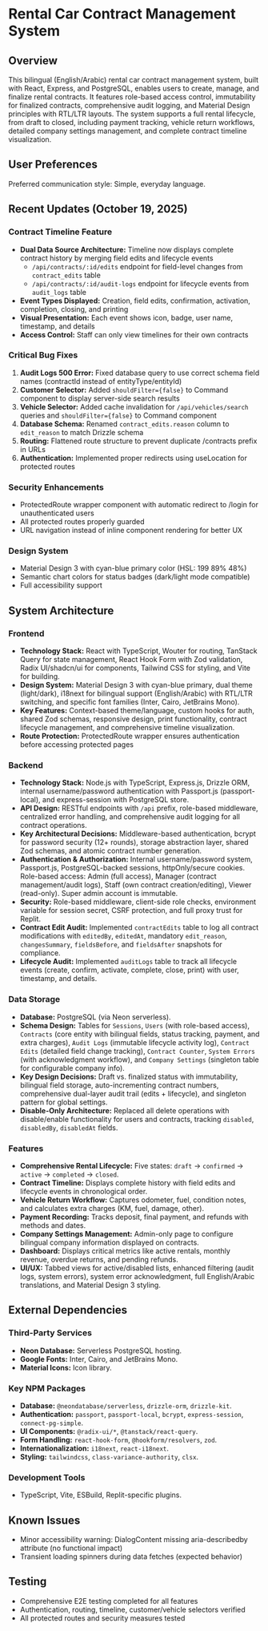 # Rental Car Contract Management System

## Overview
This bilingual (English/Arabic) rental car contract management system, built with React, Express, and PostgreSQL, enables users to create, manage, and finalize rental contracts. It features role-based access control, immutability for finalized contracts, comprehensive audit logging, and Material Design principles with RTL/LTR layouts. The system supports a full rental lifecycle, from draft to closed, including payment tracking, vehicle return workflows, detailed company settings management, and complete contract timeline visualization.

## User Preferences
Preferred communication style: Simple, everyday language.

## Recent Updates (October 19, 2025)

### Contract Timeline Feature
- **Dual Data Source Architecture:** Timeline now displays complete contract history by merging field edits and lifecycle events
  - `/api/contracts/:id/edits` endpoint for field-level changes from `contract_edits` table
  - `/api/contracts/:id/audit-logs` endpoint for lifecycle events from `audit_logs` table
- **Event Types Displayed:** Creation, field edits, confirmation, activation, completion, closing, and printing
- **Visual Presentation:** Each event shows icon, badge, user name, timestamp, and details
- **Access Control:** Staff can only view timelines for their own contracts

### Critical Bug Fixes
1. **Audit Logs 500 Error:** Fixed database query to use correct schema field names (contractId instead of entityType/entityId)
2. **Customer Selector:** Added `shouldFilter={false}` to Command component to display server-side search results
3. **Vehicle Selector:** Added cache invalidation for `/api/vehicles/search` queries and `shouldFilter={false}` to Command component
4. **Database Schema:** Renamed `contract_edits.reason` column to `edit_reason` to match Drizzle schema
5. **Routing:** Flattened route structure to prevent duplicate /contracts prefix in URLs
6. **Authentication:** Implemented proper redirects using useLocation for protected routes

### Security Enhancements
- ProtectedRoute wrapper component with automatic redirect to /login for unauthenticated users
- All protected routes properly guarded
- URL navigation instead of inline component rendering for better UX

### Design System
- Material Design 3 with cyan-blue primary color (HSL: 199 89% 48%)
- Semantic chart colors for status badges (dark/light mode compatible)
- Full accessibility support

## System Architecture

### Frontend
- **Technology Stack:** React with TypeScript, Wouter for routing, TanStack Query for state management, React Hook Form with Zod validation, Radix UI/shadcn/ui for components, Tailwind CSS for styling, and Vite for building.
- **Design System:** Material Design 3 with cyan-blue primary, dual theme (light/dark), i18next for bilingual support (English/Arabic) with RTL/LTR switching, and specific font families (Inter, Cairo, JetBrains Mono).
- **Key Features:** Context-based theme/language, custom hooks for auth, shared Zod schemas, responsive design, print functionality, contract lifecycle management, and comprehensive timeline visualization.
- **Route Protection:** ProtectedRoute wrapper ensures authentication before accessing protected pages

### Backend
- **Technology Stack:** Node.js with TypeScript, Express.js, Drizzle ORM, internal username/password authentication with Passport.js (passport-local), and express-session with PostgreSQL store.
- **API Design:** RESTful endpoints with `/api` prefix, role-based middleware, centralized error handling, and comprehensive audit logging for all contract operations.
- **Key Architectural Decisions:** Middleware-based authentication, bcrypt for password security (12+ rounds), storage abstraction layer, shared Zod schemas, and atomic contract number generation.
- **Authentication & Authorization:** Internal username/password system, Passport.js, PostgreSQL-backed sessions, httpOnly/secure cookies. Role-based access: Admin (full access), Manager (contract management/audit logs), Staff (own contract creation/editing), Viewer (read-only). Super admin account is immutable.
- **Security:** Role-based middleware, client-side role checks, environment variable for session secret, CSRF protection, and full proxy trust for Replit.
- **Contract Edit Audit:** Implemented `contractEdits` table to log all contract modifications with `editedBy`, `editedAt`, mandatory `edit_reason`, `changesSummary`, `fieldsBefore`, and `fieldsAfter` snapshots for compliance.
- **Lifecycle Audit:** Implemented `auditLogs` table to track all lifecycle events (create, confirm, activate, complete, close, print) with user, timestamp, and details.

### Data Storage
- **Database:** PostgreSQL (via Neon serverless).
- **Schema Design:** Tables for `Sessions`, `Users` (with role-based access), `Contracts` (core entity with bilingual fields, status tracking, payment, and extra charges), `Audit Logs` (immutable lifecycle activity log), `Contract Edits` (detailed field change tracking), `Contract Counter`, `System Errors` (with acknowledgment workflow), and `Company Settings` (singleton table for configurable company info).
- **Key Design Decisions:** Draft vs. finalized status with immutability, bilingual field storage, auto-incrementing contract numbers, comprehensive dual-layer audit trail (edits + lifecycle), and singleton pattern for global settings.
- **Disable-Only Architecture:** Replaced all delete operations with disable/enable functionality for users and contracts, tracking `disabled`, `disabledBy`, `disabledAt` fields.

### Features
- **Comprehensive Rental Lifecycle:** Five states: `draft` → `confirmed` → `active` → `completed` → `closed`.
- **Contract Timeline:** Displays complete history with field edits and lifecycle events in chronological order.
- **Vehicle Return Workflow:** Captures odometer, fuel, condition notes, and calculates extra charges (KM, fuel, damage, other).
- **Payment Recording:** Tracks deposit, final payment, and refunds with methods and dates.
- **Company Settings Management:** Admin-only page to configure bilingual company information displayed on contracts.
- **Dashboard:** Displays critical metrics like active rentals, monthly revenue, overdue returns, and pending refunds.
- **UI/UX:** Tabbed views for active/disabled lists, enhanced filtering (audit logs, system errors), system error acknowledgment, full English/Arabic translations, and Material Design 3 styling.

## External Dependencies

### Third-Party Services
- **Neon Database:** Serverless PostgreSQL hosting.
- **Google Fonts:** Inter, Cairo, and JetBrains Mono.
- **Material Icons:** Icon library.

### Key NPM Packages
- **Database:** `@neondatabase/serverless`, `drizzle-orm`, `drizzle-kit`.
- **Authentication:** `passport`, `passport-local`, `bcrypt`, `express-session`, `connect-pg-simple`.
- **UI Components:** `@radix-ui/*`, `@tanstack/react-query`.
- **Form Handling:** `react-hook-form`, `@hookform/resolvers`, `zod`.
- **Internationalization:** `i18next`, `react-i18next`.
- **Styling:** `tailwindcss`, `class-variance-authority`, `clsx`.

### Development Tools
- TypeScript, Vite, ESBuild, Replit-specific plugins.

## Known Issues
- Minor accessibility warning: DialogContent missing aria-describedby attribute (no functional impact)
- Transient loading spinners during data fetches (expected behavior)

## Testing
- Comprehensive E2E testing completed for all features
- Authentication, routing, timeline, customer/vehicle selectors verified
- All protected routes and security measures tested

